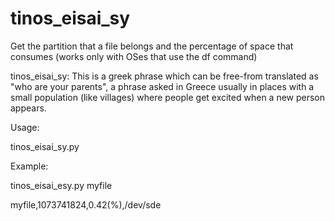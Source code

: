 # tinos_eisai_sy
Get the partition that a file belongs and the percentage of space that consumes (works only with OSes that use the df command)

tinos_eisai_sy: This is a greek phrase which can be free-from translated as "who are your parents", a phrase asked in Greece usually in places with a small population (like villages) where people get excited when a new person appears.

Usage:

tinos_eisai_sy.py <filename>

Example:

  tinos_eisai_esy.py myfile

  myfile,1073741824,0.42(%),/dev/sde
